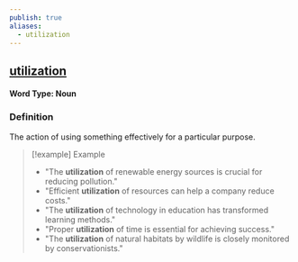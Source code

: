```yaml
---
publish: true
aliases:
  - utilization
---
```


## [utilization](https://dictionary.cambridge.org/dictionary/english/utilization)
#### Word Type: Noun

### Definition
The action of using something effectively for a particular purpose.

> [!example] Example
> 
> - "The **utilization** of renewable energy sources is crucial for reducing pollution."
> - "Efficient **utilization** of resources can help a company reduce costs."
> - "The **utilization** of technology in education has transformed learning methods."
> - "Proper **utilization** of time is essential for achieving success."
> - "The **utilization** of natural habitats by wildlife is closely monitored by conservationists."